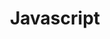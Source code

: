 ---
title: Javascript
description: 'Javascript is a popular object-oriented scripting language with wide adoption and most commonly used to generate dynamic web content.'
authors: ["Linode"]
contributors: ["Linode"]
published: 2018-01-31
keywords: ["development", "javascript", "front end", "react"]
license: '[CC BY-ND 4.0](https://creativecommons.org/licenses/by-nd/4.0)'
show_in_lists: true
aliases: ['/development/javascript/']
---